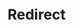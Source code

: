 ﻿---
layout: src/layouts/Redirect.astro
title: Redirect
redirect: https://octopus.com/docs/administration/data/data-migration
pubDate:  2023-01-01
navSearch: false
navSitemap: false
navMenu: false
---
